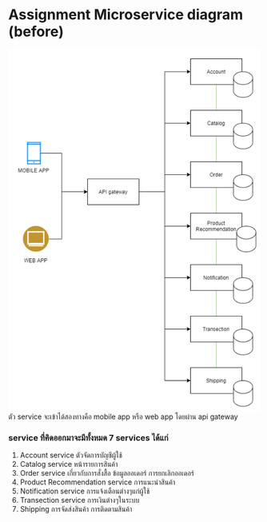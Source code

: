 # Assignment Microservice diagram (before)
![alt text](https://github.com/TheMhee/SOP_assignment_service_before/blob/master/service.png?raw=true)\
ตัว service จะเข้าได้สองทางคือ mobile app หรือ web app โดยผ่าน api gateway
### service ที่คิดออกมาจะมีทั้งหมด 7 services ได้แก่
1. Account service ตัวจัดการบัญชีผู้ใช้ 
2. Catalog service หน้ารายการสินค้า
3. Order service เกี่ยวกับการสั่งสื้อ ข้อมูลออเดอร์ การยกเลิกออเดอร์
4. Product Recommendation service การแนะนำสินค้า
5. Notification service การแจ้งเตือนต่างๆแก่ผู้ใช้
6. Transection service การเงินต่างๆในระบบ
7. Shipping การจัดส่งสินค้า การติดตามสินค้า

